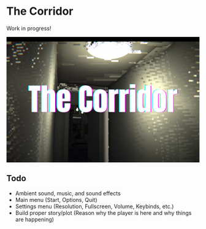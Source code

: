 # The Corridor

Work in progress!
<br>

<img src="https://github.com/Andrew32A/the-corridor/blob/main/Images/the-corridor-logo.png" align="center">

<!-- <details>
<summary>Screenshots</summary>
<img src="https://github.com/Andrew32A/the-corridor/blob/main/Images/screenshot1.png" align="center">
</details> -->

## Todo

- Ambient sound, music, and sound effects
- Main menu (Start, Options, Quit)
- Settings menu (Resolution, Fullscreen, Volume, Keybinds, etc.)
- Build proper story/plot (Reason why the player is here and why things are happening)
